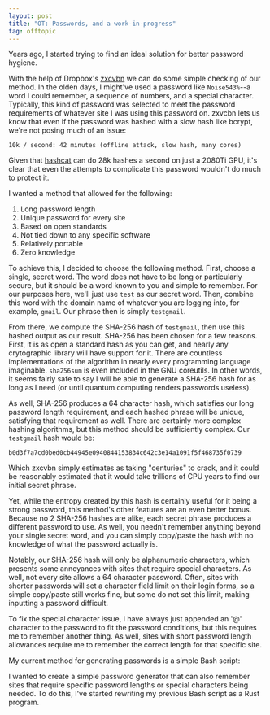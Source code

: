 ```yaml
---
layout: post
title: "OT: Passwords, and a work-in-progress"
tag: offtopic
---
```


Years ago, I started trying to find an ideal solution for better password hygiene.

With the help of Dropbox's [zxcvbn](https://github.com/dropbox/zxcvbn) we can do some simple checking of our method. In the olden days, I might've used a password like `Noise543%`--a word I could remember, a sequence of numbers, and a special character. Typically, this kind of password was selected to meet the password requirements of whatever site I was using this password on. zxvcbn lets us know that even if the password was hashed with a slow hash like bcrypt, we're not posing much of an issue:

`10k / second: 42 minutes (offline attack, slow hash, many cores)`

Given that [hashcat](https://hashcat.net/hashcat/) can do 28k hashes a second on just a 2080Ti GPU, it's clear that even the attempts to complicate this password wouldn't do much to protect it.

I wanted a method that allowed for the following:

1. Long password length
2. Unique password for every site
3. Based on open standards
4. Not tied down to any specific software
5. Relatively portable
6. Zero knowledge

To achieve this, I decided to choose the following method. First, choose a single, secret word. The word does not have to be long or particularly secure, but it should be a word known to you and simple to remember. For our purposes here, we'll just use `test` as our secret word. Then, combine this word with the domain name of whatever you are logging into, for example, `gmail`. Our phrase then is simply `testgmail`.

From there, we compute the SHA-256 hash of `testgmail`, then use this hashed output as our result. SHA-256 has been chosen for a few reasons. First, it is as open a standard hash as you can get, and nearly any crytographic library will have support for it. There are countless implementations of the algorithm in nearly every programming language imaginable. `sha256sum` is even included in the GNU coreutils. In other words, it seems fairly safe to say I will be able to generate a SHA-256 hash for as long as I need (or until quantum computing renders passwords useless).

As well, SHA-256 produces a 64 character hash, which satisfies our long password length requirement, and each hashed phrase will be unique, satisfying that requirement as well. There are certainly more complex hashing algorithms, but this method should be sufficiently complex. Our `testgmail` hash would be:

`b0d3f7a7cd0bed0cb44945e0940844153834c642c3e14a1091f5f468735f0739`

Which zxcvbn simply estimates as taking "centuries" to crack, and it could be reasonably estimated that it would take trillions of CPU years to find our initial secret phrase.

Yet, while the entropy created by this hash is certainly useful for it being a strong password, this method's other features are an even better bonus. Because no 2 SHA-256 hashes are alike, each secret phrase produces a different password to use. As well, you needn't remember anything beyond your single secret word, and you can simply copy/paste the hash with no knowledge of what the password actually is.

Notably, our SHA-256 hash will only be alphanumeric characters, which presents some annoyances with sites that require special characters. As well, not every site allows a 64 character password. Often, sites with shorter passwords will set a character field limit on their login forms, so a simple copy/paste still works fine, but some do not set this limit, making inputting a password difficult.

To fix the special character issue, I have always just appended an '@' character to the password to fit the password conditions, but this requires me to remember another thing. As well, sites with short password length allowances require me to remember the correct length for that specific site.

My current method for generating passwords is a simple Bash script:

I wanted to create a simple password generator that can also remember sites that require specific password lengths or special characters being needed. To do this, I've started rewriting my previous Bash script as a Rust program.
